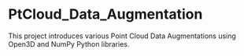 # PtCloud_Data_Augmentation
This project introduces various Point Cloud Data Augmentations using Open3D and NumPy Python libraries.
